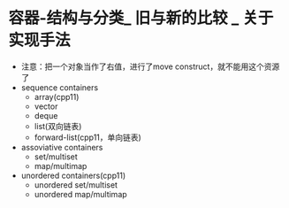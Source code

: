 # 容器-结构与分类_ 旧与新的比较 _ 关于实现手法

- 注意：把一个对象当作了右值，进行了move construct，就不能用这个资源了
- sequence containers
  - array(cpp11)
  - vector
  - deque
  - list(双向链表)
  - forward-list(cpp11，单向链表)
- assoviative containers
  - set/multiset
  - map/multimap
- unordered containers(cpp11)
  - unordered set/multiset
  - unordered map/multimap
